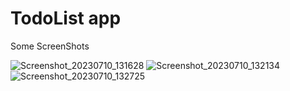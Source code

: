 # TodoList app
Some ScreenShots

![Screenshot_20230710_131628](/Users/pedro/AndroidStudioProjects/ToDoList/ScreenShots/Screenshot_20230710_131628.png)
![Screenshot_20230710_132134](/Users/pedro/AndroidStudioProjects/ToDoList/ScreenShots/Screenshot_20230710_132134.png)
![Screenshot_20230710_132725](/Users/pedro/AndroidStudioProjects/ToDoList/ScreenShots/Screenshot_20230710_132725.png)


